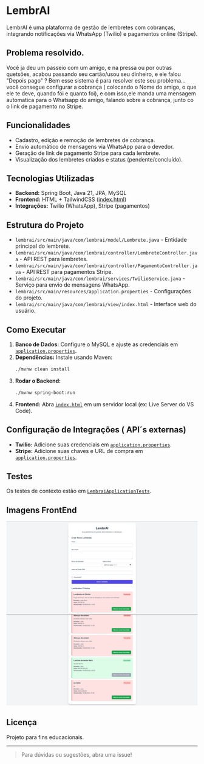# LembrAI

LembrAI é uma plataforma de gestão de lembretes com cobranças, integrando notificações via WhatsApp (Twilio) e pagamentos online (Stripe).

## Problema resolvido.

Você ja deu um passeio com um amigo, e na pressa ou por outras quetsões, acabou passando seu cartão/usou seu dinheiro, e ele falou "Depois pago" ?
Bem esse sistema é para resolver este seu problema... você consegue configurar a cobrança ( colocando o Nome do amigo, o que ele te deve, quando foi e quanto foi), e com isso,ele manda uma mensagem automatica para o Whatsapp do amigo, falando sobre a cobrança, junto co o link de pagamento no Stripe.

## Funcionalidades

- Cadastro, edição e remoção de lembretes de cobrança.
- Envio automático de mensagens via WhatsApp para o devedor.
- Geração de link de pagamento Stripe para cada lembrete.
- Visualização dos lembretes criados e status (pendente/concluído).

## Tecnologias Utilizadas

- **Backend:** Spring Boot, Java 21, JPA, MySQL
- **Frontend:** HTML + TailwindCSS ([index.html](lembrai/src/main/java/com/lembrai/view/index.html))
- **Integrações:** Twilio (WhatsApp), Stripe (pagamentos)

## Estrutura do Projeto

- `lembrai/src/main/java/com/lembrai/model/Lembrete.java` - Entidade principal do lembrete.
- `lembrai/src/main/java/com/lembrai/controller/LembreteController.java` - API REST para lembretes.
- `lembrai/src/main/java/com/lembrai/controller/PagamentoController.java` - API REST para pagamentos Stripe.
- `lembrai/src/main/java/com/lembrai/services/TwilioService.java` - Serviço para envio de mensagens WhatsApp.
- `lembrai/src/main/resources/application.properties` - Configurações do projeto.
- `lembrai/src/main/java/com/lembrai/view/index.html` - Interface web do usuário.

## Como Executar

1. **Banco de Dados:** Configure o MySQL e ajuste as credenciais em [`application.properties`](lembrai/src/main/resources/application--.properties).
2. **Dependências:** Instale usando Maven:
    ```sh
    ./mvnw clean install
    ```
3. **Rodar o Backend:**
    ```sh
    ./mvnw spring-boot:run
    ```
4. **Frontend:** Abra [`index.html`](lembrai/src/main/java/com/lembrai/view/index.html) em um servidor local (ex: Live Server do VS Code).

## Configuração de Integrações ( API´s externas)

- **Twilio:** Adicione suas credenciais em [`application.properties`](lembrai/src/main/resources/application--.properties).
- **Stripe:** Adicione suas chaves e URL de compra em [`application.properties`](lembrai/src/main/resources/application--.properties).

## Testes

Os testes de contexto estão em [`LembraiApplicationTests`](lembrai/src/test/java/com/lembrai/LembraiApplicationTests.java).


## Imagens FrontEnd

![imagem front um](.\images\lembraAi.png)
![imagem front um](.\images\lembraAi2.png)

## Licença

Projeto para fins educacionais.

---

> Para dúvidas ou sugestões, abra uma issue!
